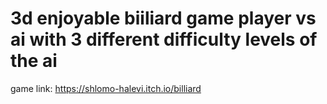 # 3d enjoyable biiliard game player vs ai with 3 different difficulty levels of the ai
game link:
https://shlomo-halevi.itch.io/billiard

